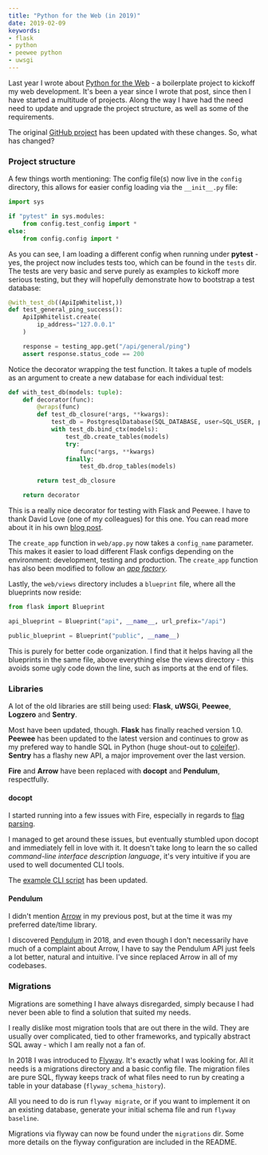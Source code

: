 ```yaml
---
title: "Python for the Web (in 2019)"
date: 2019-02-09
keywords:
- flask
- python
- peewee python
- uwsgi
---
```


Last year I wrote about [Python for the Web](/python-for-the-web.html) - a boilerplate project to
kickoff my web development. It's been a year since I wrote that post, since then I have started a multitude of projects.
Along the way I have had the need need to update and upgrade the project structure, as well as some of the requirements.

The original [GitHub project](https://github.com/joaodlf/flask-boilerplate) has been updated
with these changes. So, what has changed?

### Project structure

A few things worth mentioning: The config file(s) now live in the `config` directory, this allows for easier config loading
via the `__init__.py` file:

```python
import sys

if "pytest" in sys.modules:
    from config.test_config import *
else:
    from config.config import *
```

As you can see, I am loading a different config when running under **pytest** - yes, the project now includes tests too,
which can be found in the `tests` dir. The tests are very basic and serve purely as examples to kickoff more serious
testing, but they will hopefully demonstrate how to bootstrap a test database:

```python
@with_test_db((ApiIpWhitelist,))
def test_general_ping_success():
    ApiIpWhitelist.create(
        ip_address="127.0.0.1"
    )

    response = testing_app.get("/api/general/ping")
    assert response.status_code == 200
```

 Notice the decorator wrapping the test function. It takes a tuple of models as an argument to create a new database for each
 individual test:

```python
def with_test_db(models: tuple):
    def decorator(func):
        @wraps(func)
        def test_db_closure(*args, **kwargs):
            test_db = PostgresqlDatabase(SQL_DATABASE, user=SQL_USER, password=SQL_PASSWORD, host=SQL_HOST)
            with test_db.bind_ctx(models):
                test_db.create_tables(models)
                try:
                    func(*args, **kwargs)
                finally:
                    test_db.drop_tables(models)

        return test_db_closure

    return decorator
```

This is a really nice decorator for testing with Flask and Peewee. I have to thank David Love (one of my colleagues)
for this one. You can read more about it in his own
[blog post](https://www.dvlv.co.uk/a-super-helpful-decorator-for-peeweeflask-unit-testing.html).

The `create_app` function in `web/app.py` now takes a `config_name` parameter. This makes it easier to load different Flask
configs depending on the environment: development, testing and production. The `create_app` function has also been modified
to follow an [_app factory_](http://flask.pocoo.org/docs/1.0/patterns/appfactories/).

Lastly, the `web/views` directory includes a `blueprint` file, where all the blueprints now reside:

```python
from flask import Blueprint

api_blueprint = Blueprint("api", __name__, url_prefix="/api")

public_blueprint = Blueprint("public", __name__)
```

This is purely for better code organization. I find that it helps having all the blueprints in the same file, above everything
else the views directory  - this avoids some ugly code down the line, such as imports at the end of files.

### Libraries

A lot of the old libraries are still being used: **Flask**, **uWSGi**, **Peewee**, **Logzero** and **Sentry**.

Most have been updated, though. **Flask** has finally reached version 1.0. **Peewee** has been updated to the latest
version and continues to grow as my prefered way to handle SQL in Python (huge shout-out to
[coleifer](https://github.com/coleifer)). **Sentry** has a flashy new API, a major improvement
over the last version.

**Fire** and **Arrow** have been replaced with **docopt** and **Pendulum**, respectfully.

#### docopt

I started running into a few issues with Fire, especially in regards
to [flag parsing](https://github.com/google/python-fire/issues/102).

I managed to get around these issues, but eventually stumbled upon docopt and immediately fell in love with it. It doesn't take long
to learn the so called *command-line interface description language*, it's very intuitive if you are used to well documented
CLI tools.

The [example CLI script](https://github.com/joaodlf/flask-boilerplate/blob/master/cli/example.py)
has been updated.

#### Pendulum

I didn't mention [Arrow](https://arrow.readthedocs.io/en/latest/) in my previous post, but at the time
it was my preferred date/time library.

I discovered [Pendulum](https://pendulum.eustace.io/) in 2018, and even though I don't necessarily have
much of a complaint about Arrow, I have to say the Pendulum API just feels a lot better, natural and intuitive. I've since
replaced Arrow in all of my codebases.

### Migrations

Migrations are something I have always disregarded, simply because I had never been able to find a solution that suited my needs.

I really dislike most migration tools that are out there in the wild. They are usually over complicated, tied to other
frameworks, and typically abstract SQL away - which I am really not a fan of.

In 2018 I was introduced to [Flyway](https://flywaydb.org/). It's exactly what I was looking for. All
it needs is a migrations directory and a basic config file. The migration files are pure SQL, flyway keeps track of what
files need to run by creating a table in your database (`flyway_schema_history`).

All you need to do is run `flyway migrate`, or if you want to implement it on an existing database, generate your initial schema
file and run `flyway baseline`.

Migrations via flyway can now be found under the `migrations` dir. Some more details on the flyway configuration are included in the
README.